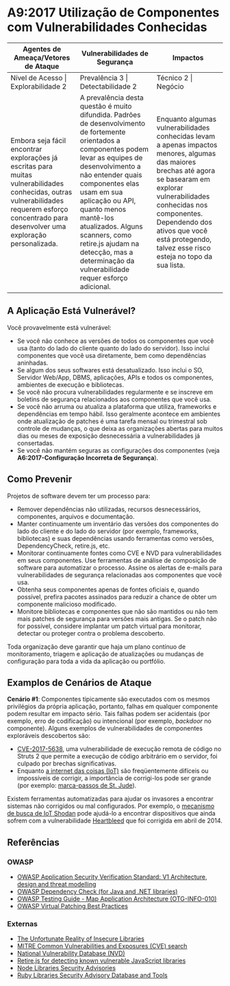 # A9:2017 Utilização de Componentes com Vulnerabilidades Conhecidas

| Agentes de Ameaça/Vetores de Ataque | Vulnerabilidades de Segurança | Impactos |
| -- | -- | -- |
| Nível de Acesso \| Explorabilidade 2 | Prevalência 3 \| Detectabilidade 2 | Técnico 2 \| Negócio |
| Embora seja fácil encontrar explorações já escritas para muitas vulnerabilidades conhecidas, outras vulnerabilidades requerem esforço concentrado para desenvolver uma exploração personalizada. | A prevalência desta questão é muito difundida. Padrões de desenvolvimento de fortemente orientados a componentes podem levar as equipes de desenvolvimento a não entender quais componentes elas usam em sua aplicação ou API, quanto menos mantê-los atualizados. Alguns scanners, como retire.js ajudam na detecção, mas a determinação da vulnerabilidade requer esforço adicional. | Enquanto algumas vulnerabilidades conhecidas levam a apenas impactos menores, algumas das maiores brechas até agora se basearam em explorar vulnerabilidades conhecidas nos componentes. Dependendo dos ativos que você está protegendo, talvez esse risco esteja no topo da sua lista. |

## A Aplicação Está Vulnerável?

Você provavelmente está vulnerável:

* Se você não conhece as versões de todos os componentes que você usa (tanto do lado do cliente quanto do lado do servidor). Isso inclui componentes que você usa diretamente, bem como dependências aninhadas.
* Se algum dos seus softwares está desatualizado. Isso inclui o SO, Servidor Web/App, DBMS, aplicações, APIs e todos os componentes, ambientes de execução e bibliotecas.
* Se você não procura vulnerabilidades regularmente e se inscreve em boletins de segurança relacionados aos componentes que você usa.
* Se você não arruma ou atualiza a plataforma que utiliza, frameworks e dependências em tempo hábil. Isso geralmente acontece em ambientes onde atualização de patches é uma tarefa mensal ou trimestral sob controle de mudanças, o que deixa as organizações abertas para muitos dias ou meses de exposição desnecessária a vulnerabilidades já consertadas.
* Se você não mantém seguras as configurações dos componentes (veja **A6:2017-Configuração Incorreta de Segurança**).

## Como Prevenir

Projetos de software devem ter um processo para:

* Remover dependências não utilizadas, recursos desnecessários, componentes, arquivos e documentação.
* Manter continuamente um inventário das versões dos componentes do lado do cliente e do lado do servidor (por exemplo, frameworks, bibliotecas) e suas dependências usando ferramentas como versões, DependencyCheck, retire.js, etc.
* Monitorar continuamente fontes como CVE e NVD para vulnerabilidades em seus componentes. Use ferramentas de análise de composição de software para automatizar o processo. Assine os alertas de e-mails para vulnerabilidades de segurança relacionadas aos componentes que você usa.
* Obtenha seus componentes apenas de fontes oficiais e, quando possível, prefira pacotes assinados para reduzir a chance de obter um componente malicioso modificado.
* Monitore bibliotecas e componentes que não são mantidos ou não tem mais patches de segurança para versões mais antigas. Se o patch não for possível, considere implantar um patch virtual para monitorar, detectar ou proteger contra o problema descoberto.

Toda organização deve garantir que haja um plano contínuo de monitoramento, triagem e aplicação de atualizações ou mudanças de configuração para toda a vida da aplicação ou portfólio.

## Examplos de Cenários de Ataque

**Cenário #1**: Componentes tipicamente são executados com os mesmos privilégios da própria aplicação, portanto, falhas em qualquer componente podem resultar em impacto sério. Tais falhas podem ser acidentais (por exemplo, erro de codificação) ou intencional (por exemplo, *backdoor* no componente). Alguns exemplos de vulnerabilidades de componentes exploráveis descobertos são:

* [CVE-2017-5638](https://cve.mitre.org/cgi-bin/cvename.cgi?name=CVE-2017-5638), uma vulnerabilidade de execução remota de código no Struts 2 que permite a execução de código arbitrário em o servidor, foi culpado por brechas significativas.
* Enquanto [a internet das coisas (IoT)](https://en.wikipedia.org/wiki/Internet_of_things) são freqüentemente difíceis ou impossíveis de corrigir, a importância de corrigi-los pode ser grande (por exemplo: [marca-passos de St. Jude](https://arstechnica.com/information-technology/2017/08/465k-patients-need-a-firmware-update-to-prevent-serious-pacemaker-hacks/)).

Existem ferramentas automatizadas para ajudar os invasores a encontrar sistemas não corrigidos ou mal configurados. Por exemplo, o [mecanismo de busca de IoT Shodan](https://www.shodan.io/report/89bnfUyJ) pode ajudá-lo a encontrar dispositivos que ainda sofrem com a vulnerabilidade [Heartbleed](https://en.wikipedia.org/wiki/Heartbleed) que foi corrigida em abril de 2014.

## Referências

### OWASP

* [OWASP Application Security Verification Standard: V1 Architecture, design and threat modelling](https://www.owasp.org/index.php/ASVS)
* [OWASP Dependency Check (for Java and .NET libraries)](https://www.owasp.org/index.php/OWASP_Dependency_Check)
* [OWASP Testing Guide - Map Application Architecture (OTG-INFO-010)](https://www.owasp.org/index.php/Map_Application_Architecture_(OTG-INFO-010))
* [OWASP Virtual Patching Best Practices](https://www.owasp.org/index.php/Virtual_Patching_Best_Practices)

### Externas

* [The Unfortunate Reality of Insecure Libraries](https://www.aspectsecurity.com/research-presentations/the-unfortunate-reality-of-insecure-libraries)
* [MITRE Common Vulnerabilities and Exposures (CVE) search](https://www.cvedetails.com/version-search.php)
* [National Vulnerability Database (NVD)](https://nvd.nist.gov/)
* [Retire.js for detecting known vulnerable JavaScript libraries](https://github.com/retirejs/retire.js/)
* [Node Libraries Security Advisories](https://nodesecurity.io/advisories)
* [Ruby Libraries Security Advisory Database and Tools](https://rubysec.com/)
